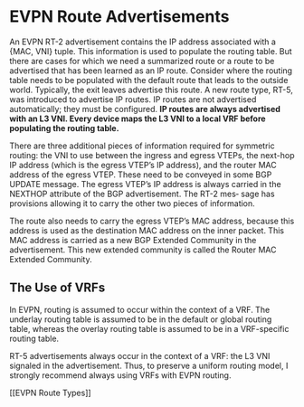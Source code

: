# EVPN Route Advertisements
An EVPN RT-2 advertisement contains the IP address associated with a {MAC, VNI} tuple. This information is used to populate the routing table. But there are cases for which we need a summarized route or a route to be advertised that has been learned as an IP route. Consider where the routing table needs to be populated with the default route that leads to the outside world. Typically, the exit leaves advertise this route. A new route type, RT-5, was introduced to advertise IP routes. IP routes are not advertised automatically; they must be configured. **IP routes are always advertised with an L3 VNI. Every device maps the L3 VNI to a local VRF before populating the routing table.**

There are three additional pieces of information required for symmetric routing: the VNI to use between the ingress and egress VTEPs, the next-hop IP address (which is the egress VTEP’s IP address), and the router MAC address of the egress VTEP. These need to be conveyed in some BGP UPDATE message. The egress VTEP’s IP address is always carried in the NEXTHOP attribute of the BGP advertisement. The RT-2 mes‐ sage has provisions allowing it to carry the other two pieces of information.

The route also needs to carry the egress VTEP’s MAC address, because this address is used as the destination MAC address on the inner packet. This MAC address is carried as a new BGP Extended Community in the advertisement. This new extended community is called the Router MAC Extended Community.

## The Use of VRFs

In EVPN, routing is assumed to occur within the context of a VRF. The underlay
routing table is assumed to be in the default or global routing table, whereas the overlay routing table is assumed to be in a VRF-specific routing table.

RT-5 advertisements always occur in the context of a VRF: the L3 VNI signaled in the advertisement. Thus, to preserve a uniform routing model, I strongly recommend always using VRFs with EVPN routing.


[[EVPN Route Types]]